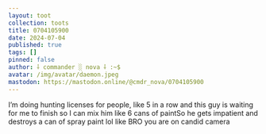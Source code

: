 ```yaml
---
layout: toot
collection: toots
title: 0704105900
date: 2024-07-04
published: true
tags: []
pinned: false
author: ⸸ commander ░ nova ⸸ :~$
avatar: /img/avatar/daemon.jpeg
mastodon: https://mastodon.online/@cmdr_nova/0704105900
---
```


I’m doing hunting licenses for people, like 5 in a row and this guy is waiting for me to finish so I can mix him like 6 cans of paintSo he gets impatient and destroys a can of spray paint lol like BRO you are on candid camera

